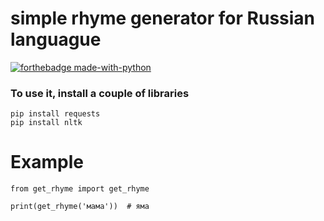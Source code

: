 # simple rhyme generator for Russian languague

[![forthebadge made-with-python](http://ForTheBadge.com/images/badges/made-with-python.svg)](https://www.python.org/)

### To use it, install a couple of libraries
```
pip install requests
pip install nltk
```

# Example
```
from get_rhyme import get_rhyme

print(get_rhyme('мама'))  # яма
```
